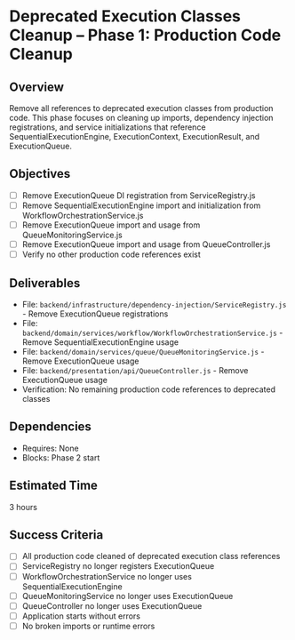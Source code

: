 # Deprecated Execution Classes Cleanup – Phase 1: Production Code Cleanup

## Overview
Remove all references to deprecated execution classes from production code. This phase focuses on cleaning up imports, dependency injection registrations, and service initializations that reference SequentialExecutionEngine, ExecutionContext, ExecutionResult, and ExecutionQueue.

## Objectives
- [ ] Remove ExecutionQueue DI registration from ServiceRegistry.js
- [ ] Remove SequentialExecutionEngine import and initialization from WorkflowOrchestrationService.js
- [ ] Remove ExecutionQueue import and usage from QueueMonitoringService.js
- [ ] Remove ExecutionQueue import and usage from QueueController.js
- [ ] Verify no other production code references exist

## Deliverables
- File: `backend/infrastructure/dependency-injection/ServiceRegistry.js` - Remove ExecutionQueue registrations
- File: `backend/domain/services/workflow/WorkflowOrchestrationService.js` - Remove SequentialExecutionEngine usage
- File: `backend/domain/services/queue/QueueMonitoringService.js` - Remove ExecutionQueue usage
- File: `backend/presentation/api/QueueController.js` - Remove ExecutionQueue usage
- Verification: No remaining production code references to deprecated classes

## Dependencies
- Requires: None
- Blocks: Phase 2 start

## Estimated Time
3 hours

## Success Criteria
- [ ] All production code cleaned of deprecated execution class references
- [ ] ServiceRegistry no longer registers ExecutionQueue
- [ ] WorkflowOrchestrationService no longer uses SequentialExecutionEngine
- [ ] QueueMonitoringService no longer uses ExecutionQueue
- [ ] QueueController no longer uses ExecutionQueue
- [ ] Application starts without errors
- [ ] No broken imports or runtime errors
